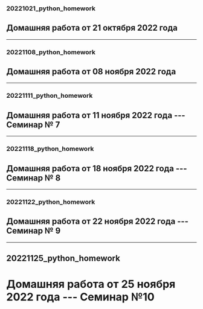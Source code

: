 ### 20221021_python_homework
## Домашняя работа от 21 октября 2022 года
***
### 20221108_python_homework
## Домашняя работа от 08 ноября 2022 года
***
### 20221111_python_homework
## Домашняя работа от 11 ноября 2022 года --- Семинар № 7
***
### 20221118_python_homework
## Домашняя работа от 18 ноября 2022 года --- Семинар № 8
***
### 20221122_python_homework
## Домашняя работа от 22 ноября 2022 года --- Семинар № 9
***
## 20221125_python_homework
# Домашняя работа от 25 ноября 2022 года --- Семинар №10
